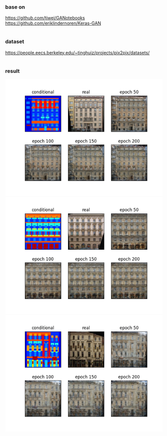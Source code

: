 ### base on<br>
https://github.com/tjwei/GANotebooks<br>
https://github.com/eriklindernoren/Keras-GAN<br>
<br>
### dataset<br>
https://people.eecs.berkeley.edu/~tinghuiz/projects/pix2pix/datasets/<br>
<br>
### result<br>
<img src="result/result1.png" /><br>
<img src="result/result2.png" /><br>
<img src="result/result3.png" /><br>
<br>